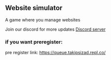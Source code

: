 ## Website simulator
A game where you manage websites

Join our discord for more updates  [Discord server](https://discord.gg/BpCEgvFPm8) 
### if you want preregister:
pre register link: https://queue.takipsizad.repl.co/

